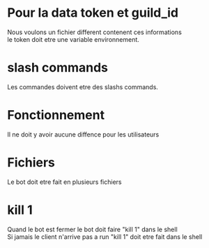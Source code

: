# Pour la data token et guild_id
Nous voulons un fichier different contenent ces informations
<br>
le token doit etre une variable environnement.
# slash commands
Les commandes doivent etre des slashs commands.
# Fonctionnement
Il ne doit y avoir aucune diffence pour les utilisateurs
# Fichiers
Le bot doit etre fait en plusieurs fichiers
# kill 1
Quand le bot est fermer le bot doit faire "kill 1" dans le shell
<br>
Si jamais le client n'arrive pas a run "kill 1" doit etre fait dans le shell
